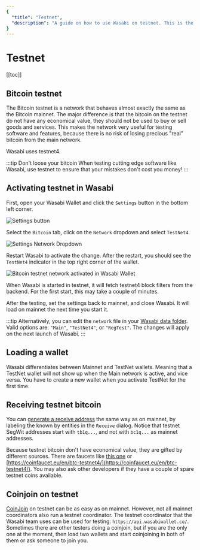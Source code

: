 ```yaml
---
{
  "title": "Testnet",
  "description": "A guide on how to use Wasabi on testnet. This is the Wasabi documentation, an archive of knowledge about the open-source, non-custodial and privacy-focused Bitcoin wallet for desktop."
}
---
```


# Testnet

[[toc]]

## Bitcoin testnet

The Bitcoin testnet is a network that behaves almost exactly the same as the Bitcoin mainnet.
The major difference is that the bitcoin on the testnet do not have any economical value, they should not be used to buy or sell goods and services.
This makes the network very useful for testing software and features, because there is no risk of losing precious "real" bitcoin from the main network.

Wasabi uses testnet4.

:::tip Don't loose your bitcoin
When testing cutting edge software like Wasabi, use testnet to ensure that your mistakes don't cost you money!
:::

## Activating testnet in Wasabi

First, open your Wasabi Wallet and click the `Settings` button in the bottom left corner.

![Settings button](/SettingsButton.png "Settings button")

Select the `Bitcoin` tab, click on the `Network` dropdown and select `TestNet4`.

![Settings Network Dropdown](/SettingsNetwork.png "Settings Network Dropdown")

Restart Wasabi to activate the change.
After the restart, you should see the `TestNet4` indicator in the top right corner of the wallet.

![Bitcoin testnet network activated in Wasabi Wallet](/TestNetIndicator.png "Bitcoin testnet network activated in Wasabi Wallet")

When Wasabi is started in testnet, it will fetch testnet4 block filters from the backend.
For the first start, this may take a couple of minutes.

After the testing, set the settings back to mainnet, and close Wasabi.
It will load on mainnet the next time you start it.

:::tip 
Alternatively, you can edit the `network` file in your [Wasabi data folder](/FAQ/FAQ-UseWasabi.md#where-can-i-find-the-wasabi-data-folder).
Valid options are: `"Main"`, `"TestNet4"`, or `"RegTest"`.
The changes will apply on the next launch of Wasabi.
:::

## Loading a wallet

Wasabi differentiates between Mainnet and TestNet wallets.
Meaning that a TestNet wallet will not show up when the Main network is active, and vice versa.
You have to create a new wallet when you activate TestNet for the first time.

## Receiving testnet bitcoin

You can [generate a receive address](/using-wasabi/Receive.md) the same way as on mainnet, by labeling the known by entities in the `Receive` dialog.
Notice that testnet SegWit addresses start with `tb1q...`, and not with `bc1q...` as mainnet addresses.

Because testnet bitcoin don't have economical value, they are gifted by different sources.
There are faucets like [this one](https://faucet.testnet4.dev/) or [https://coinfaucet.eu/en/btc-testnet4/](https://coinfaucet.eu/en/btc-testnet4/).
You may also ask other developers if they have a couple of spare testnet coins available.

## Coinjoin on testnet

[CoinJoin](/using-wasabi/CoinJoin.md) on testnet can be as easy as on mainnet.
However, not all mainnet coordinators also run a testnet coordinator.
The testnet coordinator that the Wasabi team uses can be used for testing: `https://api.wasabiwallet.co/`.
Sometimes there are other testers doing a coinjoin, but if you are the only one at the moment, then load two wallets and start coinjoining in both of them or ask someone to join you.
